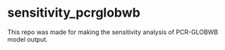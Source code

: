 # sensitivity_pcrglobwb
This repo was made for making the sensitivity analysis of PCR-GLOBWB model output. 
